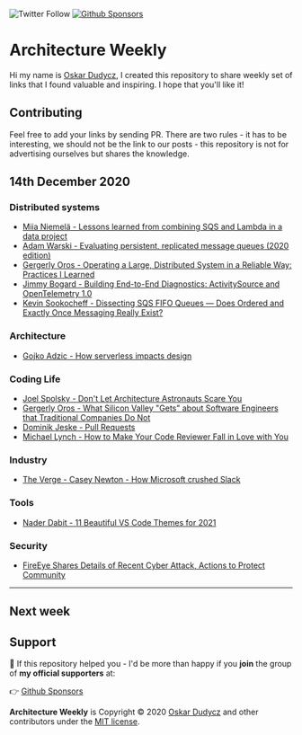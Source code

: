 ![Twitter Follow](https://img.shields.io/twitter/follow/oskar_at_net?style=social) [![Github Sponsors](https://img.shields.io/static/v1?label=Sponsor&message=%E2%9D%A4&logo=GitHub&link=https://github.com/sponsors/oskardudycz/)](https://github.com/sponsors/oskardudycz/)

# Architecture Weekly

Hi my name is [Oskar Dudycz](https://github.com/oskardudycz), I created this repository to share weekly set of links that I found valuable and inspiring. I hope that you'll like it!

## Contributing

Feel free to add your links by sending PR. There are two rules - it has to be interesting, we should not be the link to our posts - this repository is not for advertising ourselves but shares the knowledge.

## 14th December 2020

### Distributed systems
- [Miia Niemelä - Lessons learned from combining SQS and Lambda in a data project](https://data.solita.fi/lessons-learned-from-combining-sqs-and-lambda-in-a-data-project/)
- [Adam Warski - Evaluating persistent, replicated message queues (2020 edition)](https://softwaremill.com/mqperf/)
- [Gergerly Oros - Operating a Large, Distributed System in a Reliable Way: Practices I Learned](https://blog.pragmaticengineer.com/operating-a-high-scale-distributed-system/)
- [Jimmy Bogard - Building End-to-End Diagnostics: ActivitySource and OpenTelemetry 1.0](https://jimmybogard.com/building-end-to-end-diagnostics-activitysource-and-open)
- [Kevin Sookocheff - Dissecting SQS FIFO Queues — Does Ordered and Exactly Once Messaging Really Exist?](https://sookocheff.com/post/messaging/dissecting-sqs-fifo-queues/)

### Architecture
- [Gojko Adzic - How serverless impacts design](https://www.youtube.com/watch?v=jZoWAQOaxt8)

### Coding Life
- [Joel Spolsky - Don't Let Architecture Astronauts Scare You](https://www.joelonsoftware.com/2001/04/21/dont-let-architecture-astronauts-scare-you)
- [Gergerly Oros - What Silicon Valley "Gets" about Software Engineers that Traditional Companies Do Not](https://blog.pragmaticengineer.com/what-silicon-valley-gets-right-on-software-engineers/)
- [Dominik Jeske - Pull Requests](https://dominikjeske.github.io/pull-requests)
- [Michael Lynch - How to Make Your Code Reviewer Fall in Love with You](https://mtlynch.io/code-review-love/)

### Industry
- [The Verge - Casey Newton - How Microsoft crushed Slack](https://www.theverge.com/22150313/how-microsoft-crushed-slack-salesforce-acquisition)

### Tools 
- [Nader Dabit - 11 Beautiful VS Code Themes for 2021](https://dabit3.hashnode.dev/11-beautiful-vs-code-themes-for-2021-ckiaxv7w303f5pqs1a8px3g7d)

### Security 

- [FireEye Shares Details of Recent Cyber Attack, Actions to Protect Community](https://www.fireeye.com/blog/products-and-services/2020/12/fireeye-shares-details-of-recent-cyber-attack-actions-to-protect-community.html)

-------

## Next week

## Support

💖 If this repository helped you - I'd be more than happy if you **join** the group of **my official supporters** at:

👉 [Github Sponsors](https://github.com/sponsors/oskardudycz) 

**Architecture Weekly** is Copyright &copy; 2020 [Oskar Dudycz](http://oskar-dudycz.pl) and other contributors under the [MIT license](LICENSE).
